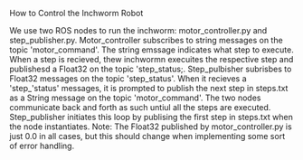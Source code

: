 How to Control the Inchworm Robot

We use two ROS nodes to run the inchworm: motor_controller.py and step_publisher.py.
Motor_controller subscribes to string messages on the topic 'motor_command'. The string emssage indicates what step to execute. When a step is recieved, thew inchwormn execuites the respective step and publishesd a Float32 on the topic 'step_status;. Step_pulbisher subrisbes to Float32 messages on the topic 'step_status'. When it recieves a 'step_'status' messages, it is prompted to publish the next step in steps.txt as a String message on the topic 'motor_command'. The two nodes communicate back and forth as such untiul all the steps are executed. Step_publisher initiates this loop by publising the first step in steps.txt when the node instantiates. 
Note: The Float32 published by motor_controller.py is just 0.0 in all cases, but this should change when implementing some sort of error handling. 
